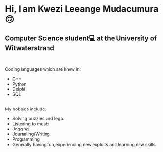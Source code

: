 
<h1>Hi, I am Kwezi Leeange Mudacumura🙃 </h1>
<h2>Computer Science student💻 at the University of Witwaterstrand</h2></br>
<p>Coding languages which are know in:
<ul>
<li>C++</li>
<li>Python</li>
<li>Delphi</li>
<li>SQL</li>
</ul>
</br>
My hobbies include:
<ul>
  <li>Solving puzzles and lego.</li>
  <li>Listening to music</li>
  <li>Jogging</li>
  <li>Journaling/Writing</li>
  <li>Programming</li>
  <li>Generally having fun,experiencing new exploits and learning new skills</li>
</ul>
</p>
  


